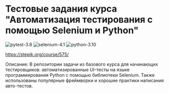 # Тестовые задания курса "Автоматизация тестирования с помощью Selenium и Python"
![pytest-3.8](https://img.shields.io/badge/pytest-3.6.2-blue "Использованная версия PyTest")
![selenium-4.1](https://img.shields.io/badge/selenium-4.0-blue "Использованная версия Selenium")
![python-3.10](https://img.shields.io/badge/python-3.10-blue "Использованная версия Selenium")



https://stepik.org/course/575/

Описание:
В репозитории задачи из базового курса для начинающих тестировщиков: автоматизированные UI-тесты на языке программирования Python с помощью библиотеки Selenium. Также использованы популярные фреймворки и хорошие практики написания авто-тестов.
